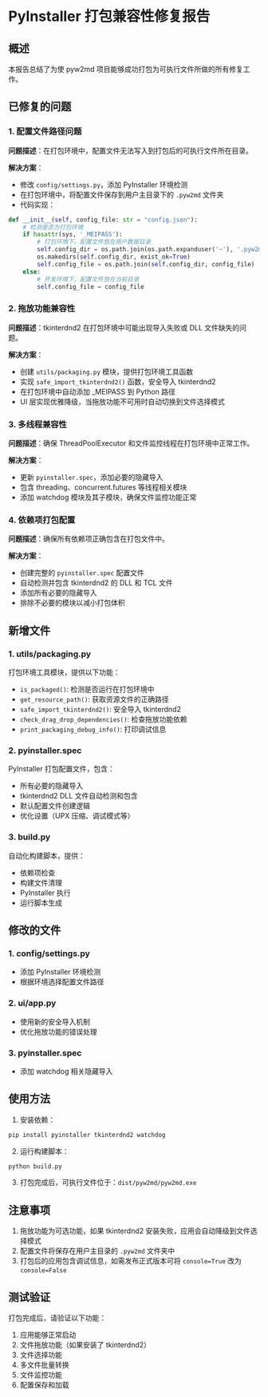 # PyInstaller 打包兼容性修复报告

## 概述
本报告总结了为使 pyw2md 项目能够成功打包为可执行文件所做的所有修复工作。

## 已修复的问题

### 1. 配置文件路径问题
**问题描述**：在打包环境中，配置文件无法写入到打包后的可执行文件所在目录。

**解决方案**：
- 修改 `config/settings.py`，添加 PyInstaller 环境检测
- 在打包环境中，将配置文件保存到用户主目录下的 `.pyw2md` 文件夹
- 代码实现：
```python
def __init__(self, config_file: str = "config.json"):
    # 检测是否为打包环境
    if hasattr(sys, '_MEIPASS'):
        # 打包环境下，配置文件放在用户数据目录
        self.config_dir = os.path.join(os.path.expanduser('~'), '.pyw2md')
        os.makedirs(self.config_dir, exist_ok=True)
        self.config_file = os.path.join(self.config_dir, config_file)
    else:
        # 开发环境下，配置文件放在当前目录
        self.config_file = config_file
```

### 2. 拖放功能兼容性
**问题描述**：tkinterdnd2 在打包环境中可能出现导入失败或 DLL 文件缺失的问题。

**解决方案**：
- 创建 `utils/packaging.py` 模块，提供打包环境工具函数
- 实现 `safe_import_tkinterdnd2()` 函数，安全导入 tkinterdnd2
- 在打包环境中自动添加 _MEIPASS 到 Python 路径
- UI 层实现优雅降级，当拖放功能不可用时自动切换到文件选择模式

### 3. 多线程兼容性
**问题描述**：确保 ThreadPoolExecutor 和文件监控线程在打包环境中正常工作。

**解决方案**：
- 更新 `pyinstaller.spec`，添加必要的隐藏导入
- 包含 threading、concurrent.futures 等线程相关模块
- 添加 watchdog 模块及其子模块，确保文件监控功能正常

### 4. 依赖项打包配置
**问题描述**：确保所有依赖项正确包含在打包文件中。

**解决方案**：
- 创建完整的 `pyinstaller.spec` 配置文件
- 自动检测并包含 tkinterdnd2 的 DLL 和 TCL 文件
- 添加所有必要的隐藏导入
- 排除不必要的模块以减小打包体积

## 新增文件

### 1. utils/packaging.py
打包环境工具模块，提供以下功能：
- `is_packaged()`: 检测是否运行在打包环境中
- `get_resource_path()`: 获取资源文件的正确路径
- `safe_import_tkinterdnd2()`: 安全导入 tkinterdnd2
- `check_drag_drop_dependencies()`: 检查拖放功能依赖
- `print_packaging_debug_info()`: 打印调试信息

### 2. pyinstaller.spec
PyInstaller 打包配置文件，包含：
- 所有必要的隐藏导入
- tkinterdnd2 DLL 文件自动检测和包含
- 默认配置文件创建逻辑
- 优化设置（UPX 压缩、调试模式等）

### 3. build.py
自动化构建脚本，提供：
- 依赖项检查
- 构建文件清理
- PyInstaller 执行
- 运行脚本生成

## 修改的文件

### 1. config/settings.py
- 添加 PyInstaller 环境检测
- 根据环境选择配置文件路径

### 2. ui/app.py
- 使用新的安全导入机制
- 优化拖放功能的错误处理

### 3. pyinstaller.spec
- 添加 watchdog 相关隐藏导入

## 使用方法

1. 安装依赖：
```bash
pip install pyinstaller tkinterdnd2 watchdog
```

2. 运行构建脚本：
```bash
python build.py
```

3. 打包完成后，可执行文件位于：`dist/pyw2md/pyw2md.exe`

## 注意事项

1. 拖放功能为可选功能，如果 tkinterdnd2 安装失败，应用会自动降级到文件选择模式
2. 配置文件将保存在用户主目录的 `.pyw2md` 文件夹中
3. 打包后的应用包含调试信息，如需发布正式版本可将 `console=True` 改为 `console=False`

## 测试验证

打包完成后，请验证以下功能：
1. 应用能够正常启动
2. 文件拖放功能（如果安装了 tkinterdnd2）
3. 文件选择功能
4. 多文件批量转换
5. 文件监控功能
6. 配置保存和加载